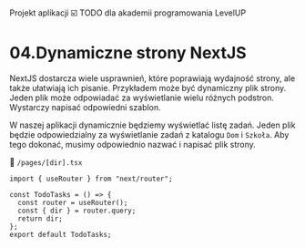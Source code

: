 Projekt aplikacji :ballot_box_with_check: TODO dla akademii programowania LevelUP

# 04.Dynamiczne strony NextJS

NextJS dostarcza wiele usprawnień, które poprawiają wydajność strony, ale także ułatwiają ich pisanie. Przykładem może być dynamiczny plik strony. Jeden plik może odpowiadać za wyświetlanie wielu różnych podstron. Wystarczy napisać odpowiedni szablon.

W naszej aplikacji dynamicznie będziemy wyświetlać listę zadań. Jeden plik będzie odpowiedzialny za wyświetlanie zadań z katalogu `Dom` i `Szkoła`. Aby tego dokonać, musimy odpowiednio nazwać i napisać plik strony.

:file_folder: `/pages/[dir].tsx`

```tsx
import { useRouter } from "next/router";

const TodoTasks = () => {
  const router = useRouter();
  const { dir } = router.query;
  return dir;
};
export default TodoTasks;
```
